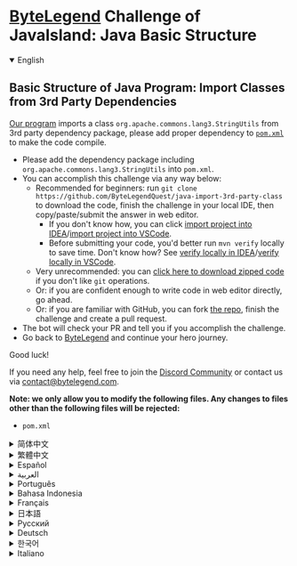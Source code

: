 # [ByteLegend](https://bytelegend.com) Challenge of JavaIsland: Java Basic Structure

<details open='true'>
<summary>English</summary>

## Basic Structure of Java Program: Import Classes from 3rd Party Dependencies

[Our program](https://github.com/ByteLegendQuest/java-import-3rd-party-class/blob/main/src/main/java/com/bytelegend/Main.java) imports a class `org.apache.commons.lang3.StringUtils` from 3rd party dependency package,
please add proper dependency to [`pom.xml`](https://github.com/ByteLegendQuest/java-import-3rd-party-class/blob/main/pom.xml) to make the code compile.

- Please add the dependency package including `org.apache.commons.lang3.StringUtils` into `pom.xml`.
- You can accomplish this challenge via any way below:
  - Recommended for beginners: run `git clone https://github.com/ByteLegendQuest/java-import-3rd-party-class` to download the code,
    finish the challenge in your local IDE, then copy/paste/submit the answer in web editor.
    - If you don't know how, you can click [import project into IDEA](https://github.com/ByteLegendQuest/java-import-3rd-party-class/blob/main/docs/en/clone-and-import.md)/[import project into VSCode](https://github.com/ByteLegendQuest/java-import-3rd-party-class/blob/main/docs/en/clone-and-import-vscode.md).
    - Before submitting your code, you'd better run `mvn verify` locally to save time. Don't know how? See [verify locally in IDEA](https://github.com/ByteLegendQuest/java-import-3rd-party-class/blob/main/docs/en/run-mvn-verify-idea.md)/[verify locally in VSCode](https://github.com/ByteLegendQuest/java-import-3rd-party-class/blob/main/docs/en/run-mvn-verify-vscode.md).
  - Very unrecommended: you can [click here to download zipped code](https://codeload.github.com/ByteLegendQuest/java-import-3rd-party-class/zip/refs/heads/main) if you don't like `git` operations.
  - Or: if you are confident enough to write code in web editor directly, go ahead.
  - Or: if you are familiar with GitHub, you can fork [the repo](https://github.com/ByteLegendQuest/java-import-3rd-party-class), finish the challenge and create a pull request.
- The bot will check your PR and tell you if you accomplish the challenge.
- Go back to [ByteLegend](https://bytelegend.com) and continue your hero journey.

Good luck!

If you need any help, feel free to join the [Discord Community](https://discord.gg/35RreUUGWt) or contact us via [contact@bytelegend.com](mailto:contact@bytelegend.com).

**Note: we only allow you to modify the following files.
Any changes to files other than the following files will be rejected:**

- `pom.xml`

</details>

<details>
<summary>简体中文</summary>

## Java程序的基本结构练习：导入第三方依赖包中的类

[我们的程序](https://github.com/ByteLegendQuest/java-import-3rd-party-class/blob/main/src/main/java/com/bytelegend/Main.java)中引用了一个第三方依赖包中的类`org.apache.commons.lang3.StringUtils`。
请在[`pom.xml`](https://github.com/ByteLegendQuest/java-import-3rd-party-class/blob/main/pom.xml)中添加适当的依赖，使得程序不再报错。

- 请在`pom.xml`中引入包含`org.apache.commons.lang3.StringUtils`的第三方依赖包，使程序能够通过编译。
- 你可以使用以下任意一种方法完成挑战：
  - 初学者推荐：运行`git clone https://git.bytelegend.com/ByteLegendQuest/java-import-3rd-party-class`将代码下载到本地，在本地使用IDE调试完成后复制到网页编辑器里提交。
    - 如果你不知道怎么做，可以点击[导入IDEA](https://github.com/ByteLegendQuest/java-import-3rd-party-class/blob/main/docs/zh_hans/clone-and-import.md)/[导入VSCode](https://github.com/ByteLegendQuest/java-import-3rd-party-class/blob/main/docs/zh_hans/clone-and-import-vscode.md)。
    - 在提交之前，你最好先在本地运行`mvn verify`验证一下答案，以节约时间。不知道如何做？请查看[在IDEA中本地验证](https://github.com/ByteLegendQuest/java-import-3rd-party-class/blob/main/docs/zh_hans/run-mvn-verify-idea.md)/[在VSCode中本地验证](https://github.com/ByteLegendQuest/java-import-3rd-party-class/blob/main/docs/zh_hans/run-mvn-verify-vscode.md)。
  - 非常不推荐：如果你实在不喜欢`git`命令行操作，你可以[点击这里直接下载打包好的代码](https://ghcodeload.bytelegend.com/ByteLegendQuest/java-import-3rd-party-class/zip/refs/heads/main)。
  - 或者：如果你非常自信不需要下载代码到本地调试，可以使用网页编辑器直接提交。
  - 或者：如果你对GitHub非常熟悉，你可以fork[这个仓库](https://github.com/ByteLegendQuest/java-import-3rd-party-class)、完成挑战后，创建一个Pull Request。
- 机器人将会检查你的答案，告诉你你是否通过了挑战。
- 回到[字节传说](https://bytelegend.com)，然后继续你的英雄旅程。

祝你好运！

如果你需要任何帮助，欢迎加入官方玩家QQ群（在[首页](https://bytelegend.com)右下角的`联系 & 关于`菜单里可以找到入群方式）或者[Discord社区](https://discord.gg/PvmqK3hF)，或email至[contact@bytelegend.com](mailto:contact@bytelegend.com)。

**注意：我们只允许您修改以下文件，任何对其他文件的修改都会被拒绝：**

- `pom.xml`

</details>

<details>
<summary>繁體中文</summary>

Java 程序的基本結構：從 3rd 方依賴項導入類
--------------------------

[我們的程序](https://github.com/ByteLegendQuest/java-import-3rd-party-class/blob/main/src/main/java/com/bytelegend/Main.java)從 3rd 方依賴包中導入了一個類`org.apache.commons.lang3.StringUtils` ，請在[`pom.xml`](https://github.com/ByteLegendQuest/java-import-3rd-party-class/blob/main/pom.xml)中添加適當的依賴以使代碼編譯。

-   請將包含`org.apache.commons.lang3.StringUtils`的依賴包添加到`pom.xml`中。
-   您可以通過以下任何方式完成此挑戰：
    -   推薦給初學者：運行`git clone https://github.com/ByteLegendQuest/java-import-3rd-party-class`下載代碼，在本地 IDE 中完成挑戰，然後在網頁編輯器中復制/粘貼/提交答案.
        -   如果你不知道怎麼做，你可以點擊[import project into IDEA](https://github.com/ByteLegendQuest/java-import-3rd-party-class/blob/main/docs/en/clone-and-import.md) / [import project into VSCode](https://github.com/ByteLegendQuest/java-import-3rd-party-class/blob/main/docs/en/clone-and-import-vscode.md) 。
        -   在提交代碼之前，您最好在本地運行`mvn verify`以節省時間。不知道怎麼樣？請參閱[在 IDEA](https://github.com/ByteLegendQuest/java-import-3rd-party-class/blob/main/docs/en/run-mvn-verify-idea.md) [中進行本地驗證/在 VSCode 中進行本地驗證](https://github.com/ByteLegendQuest/java-import-3rd-party-class/blob/main/docs/en/run-mvn-verify-vscode.md)。
    -   非常不推薦：如果你不喜歡`git`操作，可以[點擊這裡下載壓縮代碼](https://codeload.github.com/ByteLegendQuest/java-import-3rd-party-class/zip/refs/heads/main)。
    -   或者：如果您有足夠的信心直接在 Web 編輯器中編寫代碼，請繼續。
    -   或者：如果你熟悉 GitHub，你可以 fork[倉庫](https://github.com/ByteLegendQuest/java-import-3rd-party-class)，完成挑戰並創建一個拉取請求。
-   機器人會檢查你的 PR 並告訴你是否完成了挑戰。
-   回到[ByteLegend](https://bytelegend.com)繼續你的英雄之旅。

祝你好運！

如果您需要任何幫助，請隨時加入[Discord 社區](https://discord.gg/35RreUUGWt)或通過[contact@bytelegend.com](mailto:contact@bytelegend.com)聯繫我們。

**注意：我們只允許您修改以下文件。對以下文件以外的文件的任何更改都將被拒絕：**

-   `pom.xml`
</details>

<details>
<summary>Español</summary>

Estructura básica del programa Java: clases de importación de dependencias de terceros
--------------------------------------------------------------------------------------

[Nuestro programa](https://github.com/ByteLegendQuest/java-import-3rd-party-class/blob/main/src/main/java/com/bytelegend/Main.java) importa una clase `org.apache.commons.lang3.StringUtils` del paquete de dependencia de terceros, agregue la dependencia adecuada a [`pom.xml`](https://github.com/ByteLegendQuest/java-import-3rd-party-class/blob/main/pom.xml) para compilar el código.

-   Agregue el paquete de dependencia que incluye `org.apache.commons.lang3.StringUtils` en `pom.xml` .
-   Puede lograr este desafío de cualquier manera a continuación:
    -   Recomendado para principiantes: ejecute `git clone https://github.com/ByteLegendQuest/java-import-3rd-party-class` para descargar el código, finalice el desafío en su IDE local, luego copie/pegue/envíe la respuesta en el editor web .
        -   Si no sabe cómo hacerlo, puede hacer clic en [importar proyecto a IDEA](https://github.com/ByteLegendQuest/java-import-3rd-party-class/blob/main/docs/en/clone-and-import.md) / [importar proyecto a VSCode](https://github.com/ByteLegendQuest/java-import-3rd-party-class/blob/main/docs/en/clone-and-import-vscode.md) .
        -   Antes de enviar su código, es mejor que ejecute `mvn verify` localmente para ahorrar tiempo. ¿No sabes cómo? Ver [verificar localmente en IDEA](https://github.com/ByteLegendQuest/java-import-3rd-party-class/blob/main/docs/en/run-mvn-verify-idea.md) / [verificar localmente en VSCode](https://github.com/ByteLegendQuest/java-import-3rd-party-class/blob/main/docs/en/run-mvn-verify-vscode.md) .
    -   Muy poco recomendado: puede [hacer clic aquí para descargar el código comprimido](https://codeload.github.com/ByteLegendQuest/java-import-3rd-party-class/zip/refs/heads/main) si no le gustan las operaciones de `git` .
    -   O: si tiene la confianza suficiente para escribir código en el editor web directamente, adelante.
    -   O: si está familiarizado con GitHub, puede bifurcar [el repositorio](https://github.com/ByteLegendQuest/java-import-3rd-party-class) , finalizar el desafío y crear una solicitud de extracción.
-   El bot verificará tu PR y te dirá si logras el desafío.
-   Regrese a [ByteLegend](https://bytelegend.com) y continúe su viaje de héroe.

¡Buena suerte!

Si necesita ayuda, no dude en unirse a la [comunidad de Discord](https://discord.gg/35RreUUGWt) o contáctenos a través de [contact@bytelegend.com](mailto:contact@bytelegend.com) .

**Nota: solo le permitimos modificar los siguientes archivos. Cualquier cambio en los archivos que no sean los siguientes archivos será rechazado:**

-   `pom.xml`
</details>

<details>
<summary>العربية</summary>

الهيكل الأساسي لبرنامج Java: استيراد فئات من تبعيات طرف ثالث
------------------------------------------------------------

يستورد [برنامجنا](https://github.com/ByteLegendQuest/java-import-3rd-party-class/blob/main/src/main/java/com/bytelegend/Main.java) فئة `org.apache.commons.lang3.StringUtils` من حزمة تبعية تابعة لجهة خارجية ، يرجى إضافة تبعية مناسبة إلى [`pom.xml`](https://github.com/ByteLegendQuest/java-import-3rd-party-class/blob/main/pom.xml) لجعل الشفرة مجمعة.

-   يرجى إضافة حزمة التبعية بما في ذلك `org.apache.commons.lang3.StringUtils` إلى `pom.xml` .
-   يمكنك إنجاز هذا التحدي بأي طريقة أدناه:
    -   موصى به للمبتدئين: قم بتشغيل `git clone https://github.com/ByteLegendQuest/java-import-3rd-party-class` لتنزيل الكود ، وإنهاء التحدي في IDE المحلي الخاص بك ، ثم نسخ / لصق / إرسال الإجابة في محرر الويب .
        -   إذا كنت لا تعرف كيف يمكنك النقر فوق [استيراد مشروع إلى IDEA](https://github.com/ByteLegendQuest/java-import-3rd-party-class/blob/main/docs/en/clone-and-import.md) / [استيراد مشروع إلى VSCode](https://github.com/ByteLegendQuest/java-import-3rd-party-class/blob/main/docs/en/clone-and-import-vscode.md) .
        -   قبل إرسال التعليمات البرمجية الخاصة بك ، من الأفضل تشغيل `mvn verify` محليًا لتوفير الوقت. لا أعرف كيف؟ انظر [التحقق محليًا في IDEA](https://github.com/ByteLegendQuest/java-import-3rd-party-class/blob/main/docs/en/run-mvn-verify-idea.md) / [تحقق محليًا في VSCode](https://github.com/ByteLegendQuest/java-import-3rd-party-class/blob/main/docs/en/run-mvn-verify-vscode.md) .
    -   غير موصى به على الإطلاق: يمكنك [النقر هنا لتنزيل رمز مضغوط](https://codeload.github.com/ByteLegendQuest/java-import-3rd-party-class/zip/refs/heads/main) إذا كنت لا تحب عمليات `git` .
    -   أو: إذا كنت واثقًا بدرجة كافية لكتابة التعليمات البرمجية في محرر الويب مباشرةً ، فابدأ.
    -   أو: إذا كنت معتادًا على GitHub ، فيمكنك تفرع [الريبو](https://github.com/ByteLegendQuest/java-import-3rd-party-class) وإنهاء التحدي وإنشاء طلب سحب.
-   سيتحقق الروبوت من العلاقات العامة الخاصة بك ويخبرك إذا أنجزت التحدي.
-   ارجع إلى [ByteLegend وتابع](https://bytelegend.com) رحلة بطلك.

حظ سعيد!

إذا كنت بحاجة إلى أي مساعدة ، فلا تتردد في الانضمام إلى [مجتمع Discord](https://discord.gg/35RreUUGWt) أو الاتصال بنا عبر [contact@bytelegend.com](mailto:contact@bytelegend.com) .

**ملاحظة: نسمح لك فقط بتعديل الملفات التالية. سيتم رفض أي تغييرات يتم إجراؤها على الملفات بخلاف الملفات التالية:**

-   `pom.xml`
</details>

<details>
<summary>Português</summary>

Estrutura Básica do Programa Java: Importar Classes de Dependências de Terceiros
--------------------------------------------------------------------------------

[Nosso programa](https://github.com/ByteLegendQuest/java-import-3rd-party-class/blob/main/src/main/java/com/bytelegend/Main.java) importa uma classe `org.apache.commons.lang3.StringUtils` de um pacote de dependência de terceiros, por favor, adicione a dependência apropriada ao [`pom.xml`](https://github.com/ByteLegendQuest/java-import-3rd-party-class/blob/main/pom.xml) para fazer o código compilar.

-   Adicione o pacote de dependência incluindo `org.apache.commons.lang3.StringUtils` em `pom.xml` .
-   Você pode realizar este desafio de qualquer maneira abaixo:
    -   Recomendado para iniciantes: execute `git clone https://github.com/ByteLegendQuest/java-import-3rd-party-class` para baixar o código, conclua o desafio em seu IDE local e copie/cole/envie a resposta no editor da web .
        -   Se você não sabe como, você pode clicar em [importar projeto para IDEA](https://github.com/ByteLegendQuest/java-import-3rd-party-class/blob/main/docs/en/clone-and-import.md) / [importar projeto para VSCode](https://github.com/ByteLegendQuest/java-import-3rd-party-class/blob/main/docs/en/clone-and-import-vscode.md) .
        -   Antes de enviar seu código, é melhor você executar `mvn verify` localmente para economizar tempo. Não sei como? Consulte [verificar localmente em IDEA](https://github.com/ByteLegendQuest/java-import-3rd-party-class/blob/main/docs/en/run-mvn-verify-idea.md) / [verificar localmente em VSCode](https://github.com/ByteLegendQuest/java-import-3rd-party-class/blob/main/docs/en/run-mvn-verify-vscode.md) .
    -   Muito não recomendado: você pode [clicar aqui para baixar o código zipado](https://codeload.github.com/ByteLegendQuest/java-import-3rd-party-class/zip/refs/heads/main) se não gostar das operações do `git` .
    -   Ou: se você estiver confiante o suficiente para escrever código diretamente no editor da web, vá em frente.
    -   Ou: se você estiver familiarizado com o GitHub, você pode bifurcar [o repo](https://github.com/ByteLegendQuest/java-import-3rd-party-class) , finalizar o desafio e criar um pull request.
-   O bot verificará seu PR e informará se você cumprir o desafio.
-   Volte para [ByteLegend](https://bytelegend.com) e continue sua jornada de herói.

Boa sorte!

Se precisar de ajuda, sinta-se à vontade para se juntar à [Comunidade Discord](https://discord.gg/35RreUUGWt) ou entre em contato conosco via [contact@bytelegend.com](mailto:contact@bytelegend.com) .

**Nota: só permitimos que você modifique os seguintes arquivos. Quaisquer alterações em arquivos que não sejam os arquivos a seguir serão rejeitadas:**

-   `pom.xml`
</details>

<details>
<summary>Bahasa Indonesia</summary>

Struktur Dasar Program Java: Mengimpor Kelas dari Dependensi Pihak Ketiga
-------------------------------------------------------------------------

[Program kami](https://github.com/ByteLegendQuest/java-import-3rd-party-class/blob/main/src/main/java/com/bytelegend/Main.java) mengimpor kelas `org.apache.commons.lang3.StringUtils` dari paket ketergantungan pihak ke-3, harap tambahkan ketergantungan yang tepat ke [`pom.xml`](https://github.com/ByteLegendQuest/java-import-3rd-party-class/blob/main/pom.xml) untuk membuat kode dikompilasi.

-   Silakan tambahkan paket dependensi termasuk `org.apache.commons.lang3.StringUtils` ke `pom.xml` .
-   Anda dapat menyelesaikan tantangan ini melalui cara apa pun di bawah ini:
    -   Direkomendasikan untuk pemula: jalankan `git clone https://github.com/ByteLegendQuest/java-import-3rd-party-class` untuk mengunduh kode, selesaikan tantangan di IDE lokal Anda, lalu salin/tempel/kirim jawabannya di editor web .
        -   Jika Anda tidak tahu caranya, Anda bisa mengklik [import project into IDEA](https://github.com/ByteLegendQuest/java-import-3rd-party-class/blob/main/docs/en/clone-and-import.md) / [import project into VSCode](https://github.com/ByteLegendQuest/java-import-3rd-party-class/blob/main/docs/en/clone-and-import-vscode.md) .
        -   Sebelum mengirimkan kode Anda, Anda sebaiknya menjalankan `mvn verify` secara lokal untuk menghemat waktu. Tidak tahu bagaimana? Lihat [verifikasi secara lokal di IDEA](https://github.com/ByteLegendQuest/java-import-3rd-party-class/blob/main/docs/en/run-mvn-verify-idea.md) / [verifikasi secara lokal di VSCode](https://github.com/ByteLegendQuest/java-import-3rd-party-class/blob/main/docs/en/run-mvn-verify-vscode.md) .
    -   Sangat tidak direkomendasikan: Anda dapat [mengklik di sini untuk mengunduh kode zip](https://codeload.github.com/ByteLegendQuest/java-import-3rd-party-class/zip/refs/heads/main) jika Anda tidak menyukai operasi `git` .
    -   Atau: jika Anda cukup percaya diri untuk menulis kode di editor web secara langsung, silakan.
    -   Atau: jika Anda terbiasa dengan GitHub, Anda dapat melakukan fork [repo](https://github.com/ByteLegendQuest/java-import-3rd-party-class) , menyelesaikan tantangan, dan membuat permintaan tarik.
-   Bot akan memeriksa PR Anda dan memberi tahu Anda jika Anda menyelesaikan tantangan.
-   Kembali ke [ByteLegend](https://bytelegend.com) dan lanjutkan perjalanan pahlawan Anda.

Semoga beruntung!

Jika Anda memerlukan bantuan, jangan ragu untuk bergabung dengan [Komunitas Discord](https://discord.gg/35RreUUGWt) atau hubungi kami melalui [contact@bytelegend.com](mailto:contact@bytelegend.com) .

**Catatan: kami hanya mengizinkan Anda untuk mengubah file berikut. Setiap perubahan pada file selain file berikut akan ditolak:**

-   `pom.xml`
</details>

<details>
<summary>Français</summary>

Structure de base du programme Java : Importer des classes à partir de dépendances tierces
------------------------------------------------------------------------------------------

[Notre programme](https://github.com/ByteLegendQuest/java-import-3rd-party-class/blob/main/src/main/java/com/bytelegend/Main.java) importe une classe `org.apache.commons.lang3.StringUtils` à partir d'un package de dépendances tiers, veuillez ajouter la dépendance appropriée à [`pom.xml`](https://github.com/ByteLegendQuest/java-import-3rd-party-class/blob/main/pom.xml) pour que le code soit compilé.

-   Veuillez ajouter le package de dépendances comprenant `org.apache.commons.lang3.StringUtils` dans `pom.xml` .
-   Vous pouvez accomplir ce défi de n'importe quelle manière ci-dessous:
    -   Recommandé pour les débutants : exécutez `git clone https://github.com/ByteLegendQuest/java-import-3rd-party-class` pour télécharger le code, terminez le défi dans votre IDE local, puis copiez/collez/soumettez la réponse dans l'éditeur Web .
        -   Si vous ne savez pas comment, vous pouvez cliquer sur [importer le projet dans IDEA](https://github.com/ByteLegendQuest/java-import-3rd-party-class/blob/main/docs/en/clone-and-import.md) / [importer le projet dans VSCode](https://github.com/ByteLegendQuest/java-import-3rd-party-class/blob/main/docs/en/clone-and-import-vscode.md) .
        -   Avant de soumettre votre code, vous feriez mieux d'exécuter `mvn verify` localement pour gagner du temps. Vous ne savez pas comment ? Voir [vérifier localement dans IDEA](https://github.com/ByteLegendQuest/java-import-3rd-party-class/blob/main/docs/en/run-mvn-verify-idea.md) / [vérifier localement dans VSCode](https://github.com/ByteLegendQuest/java-import-3rd-party-class/blob/main/docs/en/run-mvn-verify-vscode.md) .
    -   Très déconseillé : vous pouvez [cliquer ici pour télécharger le code compressé](https://codeload.github.com/ByteLegendQuest/java-import-3rd-party-class/zip/refs/heads/main) si vous n'aimez pas les opérations `git` .
    -   Ou : si vous êtes suffisamment confiant pour écrire du code directement dans l'éditeur Web, continuez.
    -   Ou : si vous êtes familier avec GitHub, vous pouvez forker [le dépôt](https://github.com/ByteLegendQuest/java-import-3rd-party-class) , terminer le défi et créer une demande d'extraction.
-   Le bot vérifiera votre PR et vous dira si vous accomplissez le défi.
-   Retournez à [ByteLegend](https://bytelegend.com) et continuez votre voyage de héros.

Bonne chance!

Si vous avez besoin d'aide, n'hésitez pas à rejoindre la [communauté Discord](https://discord.gg/35RreUUGWt) ou à nous contacter via [contact@bytelegend.com](mailto:contact@bytelegend.com) .

**Remarque : nous vous autorisons uniquement à modifier les fichiers suivants. Toute modification de fichiers autres que les fichiers suivants sera rejetée :**

-   `pom.xml`
</details>

<details>
<summary>日本語</summary>

Javaプログラムの基本構造：サードパーティの依存関係からクラスをインポートする
----------------------------------------

[私たちのプログラム](https://github.com/ByteLegendQuest/java-import-3rd-party-class/blob/main/src/main/java/com/bytelegend/Main.java)は、サードパーティの依存関係パッケージからクラス`org.apache.commons.lang3.StringUtils`をインポートします。コードをコンパイルするには、 [`pom.xml`](https://github.com/ByteLegendQuest/java-import-3rd-party-class/blob/main/pom.xml)に適切な依存関係を追加してください。

-   `org.apache.commons.lang3.StringUtils`を含む依存関係パッケージを`pom.xml`に追加してください。
-   この課題は、以下のいずれかの方法で達成できます。
    -   初心者に推奨： `git clone https://github.com/ByteLegendQuest/java-import-3rd-party-class`を実行してコードをダウンロードし、ローカルIDEでチャレンジを終了してから、Webエディターで回答をコピー/貼り付け/送信します。
        -   方法がわからない場合は、\[ [プロジェクトをIDEAにインポート](https://github.com/ByteLegendQuest/java-import-3rd-party-class/blob/main/docs/en/clone-and-import.md)\]/\[ [プロジェクトをVSCodeにインポート](https://github.com/ByteLegendQuest/java-import-3rd-party-class/blob/main/docs/en/clone-and-import-vscode.md)\]をクリックできます。
        -   コードを送信する前に、時間を節約するためにローカルで`mvn verify`実行することをお勧めします。方法がわかりませんか？ [IDEAでローカルに](https://github.com/ByteLegendQuest/java-import-3rd-party-class/blob/main/docs/en/run-mvn-verify-idea.md)[検証する/VSCodeでローカルに](https://github.com/ByteLegendQuest/java-import-3rd-party-class/blob/main/docs/en/run-mvn-verify-vscode.md)検証するを参照してください。
    -   非常に推奨されていません`git`操作が気に入らない場合は、 [ここをクリックしてzipコードをダウンロード](https://codeload.github.com/ByteLegendQuest/java-import-3rd-party-class/zip/refs/heads/main)できます。
    -   または：Webエディターで直接コードを記述できる自信がある場合は、先に進んでください。
    -   または：GitHubに精通している場合は[、リポジトリ](https://github.com/ByteLegendQuest/java-import-3rd-party-class)をフォークしてチャレンジを終了し、プルリクエストを作成できます。
-   ボットはPRをチェックし、チャレンジを達成したかどうかを通知します。
-   [ByteLegend](https://bytelegend.com)に戻り、ヒーローの旅を続けてください。

幸運を！

ヘルプが必要な場合は、 [Discordコミュニティ](https://discord.gg/35RreUUGWt)に参加するか、contact [@bytelegend.com](mailto:contact@bytelegend.com)からお問い合わせください。

**注：変更できるのは次のファイルのみです。次のファイル以外のファイルへの変更は拒否されます。**

-   `pom.xml`
</details>

<details>
<summary>Русский</summary>

Базовая структура Java-программы: импорт классов из сторонних зависимостей
--------------------------------------------------------------------------

[Наша программа](https://github.com/ByteLegendQuest/java-import-3rd-party-class/blob/main/src/main/java/com/bytelegend/Main.java) импортирует класс `org.apache.commons.lang3.StringUtils` из стороннего пакета зависимостей, добавьте правильную зависимость в [`pom.xml`](https://github.com/ByteLegendQuest/java-import-3rd-party-class/blob/main/pom.xml) , чтобы код скомпилировался.

-   Добавьте пакет зависимостей, включая `org.apache.commons.lang3.StringUtils` , в `pom.xml` .
-   Вы можете выполнить эту задачу любым способом, указанным ниже:
    -   Рекомендуется для начинающих: запустите `git clone https://github.com/ByteLegendQuest/java-import-3rd-party-class` , чтобы загрузить код, выполните задание в локальной среде IDE, затем скопируйте/вставьте/отправьте ответ в веб-редакторе. .
        -   Если вы не знаете как, вы можете нажать [импортировать проект в IDEA](https://github.com/ByteLegendQuest/java-import-3rd-party-class/blob/main/docs/en/clone-and-import.md) / [импортировать проект в VSCode](https://github.com/ByteLegendQuest/java-import-3rd-party-class/blob/main/docs/en/clone-and-import-vscode.md) .
        -   Перед отправкой кода вам лучше запустить `mvn verify` локально, чтобы сэкономить время. Не знаете как? См. « [Проверить локально в IDEA](https://github.com/ByteLegendQuest/java-import-3rd-party-class/blob/main/docs/en/run-mvn-verify-idea.md) / [проверить локально в VSCode»](https://github.com/ByteLegendQuest/java-import-3rd-party-class/blob/main/docs/en/run-mvn-verify-vscode.md) .
    -   Крайне не рекомендуется: вы можете [щелкнуть здесь, чтобы загрузить заархивированный код](https://codeload.github.com/ByteLegendQuest/java-import-3rd-party-class/zip/refs/heads/main) , если вам не нравятся операции `git` .
    -   Или: если вы достаточно уверены, чтобы писать код напрямую в веб-редакторе, вперед.
    -   Или: если вы знакомы с GitHub, вы можете разветвить [репозиторий](https://github.com/ByteLegendQuest/java-import-3rd-party-class) , выполнить задание и создать запрос на включение.
-   Бот проверит ваш PR и сообщит, выполнили ли вы задание.
-   Вернитесь в [ByteLegend](https://bytelegend.com) и продолжайте свое героическое путешествие.

Удачи!

Если вам нужна помощь, присоединяйтесь к [сообществу Discord](https://discord.gg/35RreUUGWt) или свяжитесь с нами по [адресу contact@bytelegend.com](mailto:contact@bytelegend.com) .

**Примечание: мы разрешаем вам изменять только следующие файлы. Любые изменения в файлах, кроме следующих файлов, будут отклонены:**

-   `pom.xml`
</details>

<details>
<summary>Deutsch</summary>

Grundstruktur des Java-Programms: Klassen aus Abhängigkeiten von Drittanbietern importieren
-------------------------------------------------------------------------------------------

[Unser Programm](https://github.com/ByteLegendQuest/java-import-3rd-party-class/blob/main/src/main/java/com/bytelegend/Main.java) importiert eine Klasse `org.apache.commons.lang3.StringUtils` aus einem Abhängigkeitspaket eines Drittanbieters. Bitte fügen Sie [`pom.xml`](https://github.com/ByteLegendQuest/java-import-3rd-party-class/blob/main/pom.xml) die richtige Abhängigkeit hinzu, damit der Code kompiliert wird.

-   Bitte fügen Sie das Abhängigkeitspaket einschließlich `org.apache.commons.lang3.StringUtils` in `pom.xml` hinzu.
-   Sie können diese Herausforderung auf eine der folgenden Arten meistern:
    -   Empfohlen für Anfänger: Führen Sie `git clone https://github.com/ByteLegendQuest/java-import-3rd-party-class` aus, um den Code herunterzuladen, beenden Sie die Herausforderung in Ihrer lokalen IDE und kopieren/fügen Sie dann die Antwort im Web-Editor ein/übermitteln Sie sie .
        -   Wenn Sie nicht wissen wie, können Sie auf [Projekt in IDEA](https://github.com/ByteLegendQuest/java-import-3rd-party-class/blob/main/docs/en/clone-and-import.md) [importieren / Projekt in VSCode importieren klicken](https://github.com/ByteLegendQuest/java-import-3rd-party-class/blob/main/docs/en/clone-and-import-vscode.md) .
        -   Bevor Sie Ihren Code einreichen, sollten Sie `mvn verify` besser lokal ausführen, um Zeit zu sparen. Sie wissen nicht wie? Siehe [Lokal verifizieren in IDEA](https://github.com/ByteLegendQuest/java-import-3rd-party-class/blob/main/docs/en/run-mvn-verify-idea.md) / [Lokal verifizieren in VSCode](https://github.com/ByteLegendQuest/java-import-3rd-party-class/blob/main/docs/en/run-mvn-verify-vscode.md) .
    -   Sehr nicht zu empfehlen: Sie können [hier klicken, um den gezippten Code herunterzuladen,](https://codeload.github.com/ByteLegendQuest/java-import-3rd-party-class/zip/refs/heads/main) wenn Sie `git` -Operationen nicht mögen.
    -   Oder: Wenn Sie sicher genug sind, Code direkt im Web-Editor zu schreiben, fahren Sie fort.
    -   Oder: Wenn Sie sich mit GitHub auskennen, können Sie [das Repo forken](https://github.com/ByteLegendQuest/java-import-3rd-party-class) , die Challenge beenden und einen Pull-Request erstellen.
-   Der Bot überprüft Ihre PR und teilt Ihnen mit, ob Sie die Herausforderung meistern.
-   Gehen Sie zurück zu [ByteLegend](https://bytelegend.com) und setzen Sie Ihre Heldenreise fort.

Viel Glück!

Wenn Sie Hilfe benötigen, können Sie sich gerne der [Discord Community](https://discord.gg/35RreUUGWt) anschließen oder uns über [contact@bytelegend.com kontaktieren](mailto:contact@bytelegend.com) .

**Hinweis: Wir erlauben Ihnen nur, die folgenden Dateien zu ändern. Alle Änderungen an anderen Dateien als den folgenden Dateien werden abgelehnt:**

-   `pom.xml`
</details>

<details>
<summary>한국어</summary>

Java 프로그램의 기본 구조: 타사 종속성에서 클래스 가져오기
-----------------------------------

[우리 프로그램](https://github.com/ByteLegendQuest/java-import-3rd-party-class/blob/main/src/main/java/com/bytelegend/Main.java) 은 타사 종속성 패키지에서 `org.apache.commons.lang3.StringUtils` 클래스를 가져옵니다. 코드를 컴파일하려면 [`pom.xml`](https://github.com/ByteLegendQuest/java-import-3rd-party-class/blob/main/pom.xml) 에 적절한 종속성을 추가하십시오.

-   `org.apache.commons.lang3.StringUtils` 를 포함하는 종속성 패키지를 `pom.xml` 에 추가하십시오.
-   아래 방법을 통해 이 챌린지를 완료할 수 있습니다.
    -   초보자를 위한 권장 사항: `git clone https://github.com/ByteLegendQuest/java-import-3rd-party-class` 를 실행하여 코드를 다운로드하고 로컬 IDE에서 챌린지를 완료한 다음 웹 편집기에서 답변을 복사/붙여넣기/제출합니다. .
        -   방법을 모르는 경우 [프로젝트를 IDEA로](https://github.com/ByteLegendQuest/java-import-3rd-party-class/blob/main/docs/en/clone-and-import.md) [가져오기 / 프로젝트를 VSCode로 가져](https://github.com/ByteLegendQuest/java-import-3rd-party-class/blob/main/docs/en/clone-and-import-vscode.md) 오기를 클릭할 수 있습니다.
        -   코드를 제출하기 전에 시간을 절약하기 위해 로컬에서 `mvn verify` 를 실행하는 것이 좋습니다. 방법을 모르십니까? [IDEA에서 로컬로](https://github.com/ByteLegendQuest/java-import-3rd-party-class/blob/main/docs/en/run-mvn-verify-idea.md) [확인/VSCode에서 로컬로](https://github.com/ByteLegendQuest/java-import-3rd-party-class/blob/main/docs/en/run-mvn-verify-vscode.md) 확인을 참조하세요.
    -   매우 권장하지 않음: `git` 작업이 마음에 들지 않으면 [여기를 클릭하여 압축 코드를 다운로드](https://codeload.github.com/ByteLegendQuest/java-import-3rd-party-class/zip/refs/heads/main) 할 수 있습니다.
    -   또는 웹 편집기에서 직접 코드를 작성할 만큼 자신이 있다면 계속 진행하십시오.
    -   또는 GitHub에 익숙하다면 리포지토리를 분기 [하고](https://github.com/ByteLegendQuest/java-import-3rd-party-class) 챌린지를 완료하고 풀 요청을 생성할 수 있습니다.
-   봇은 PR을 확인하고 도전 과제를 달성했는지 알려줍니다.
-   [ByteLegend](https://bytelegend.com) 로 돌아가 영웅 여정을 계속하세요.

행운을 빕니다!

도움이 필요하면 언제든지 [Discord 커뮤니티](https://discord.gg/35RreUUGWt) 에 가입하거나 [contact@bytelegend.com](mailto:contact@bytelegend.com) 을 통해 문의하세요.

**참고: 다음 파일만 수정할 수 있습니다. 다음 파일 이외의 파일에 대한 변경 사항은 거부됩니다.**

-   `pom.xml`
</details>

<details>
<summary>Italiano</summary>

Struttura di base del programma Java: classi di importazione da dipendenze di terze parti
-----------------------------------------------------------------------------------------

[Il nostro programma](https://github.com/ByteLegendQuest/java-import-3rd-party-class/blob/main/src/main/java/com/bytelegend/Main.java) importa una classe `org.apache.commons.lang3.StringUtils` da un pacchetto di dipendenze di terze parti, per favore aggiungi la dipendenza appropriata a [`pom.xml`](https://github.com/ByteLegendQuest/java-import-3rd-party-class/blob/main/pom.xml) per fare in modo che il codice venga compilato.

-   Aggiungi il pacchetto delle dipendenze che include `org.apache.commons.lang3.StringUtils` in `pom.xml` .
-   Puoi portare a termine questa sfida in qualsiasi modo di seguito:
    -   Consigliato per i principianti: esegui `git clone https://github.com/ByteLegendQuest/java-import-3rd-party-class` per scaricare il codice, completa la sfida nel tuo IDE locale, quindi copia/incolla/invia la risposta nell'editor web .
        -   Se non sai come fare, puoi fare clic su [importa progetto in IDEA](https://github.com/ByteLegendQuest/java-import-3rd-party-class/blob/main/docs/en/clone-and-import.md) / [importa progetto in VSCode](https://github.com/ByteLegendQuest/java-import-3rd-party-class/blob/main/docs/en/clone-and-import-vscode.md) .
        -   Prima di inviare il codice, è meglio eseguire `mvn verify` in locale per risparmiare tempo. Non sai come? Vedere [verifica in locale in IDEA](https://github.com/ByteLegendQuest/java-import-3rd-party-class/blob/main/docs/en/run-mvn-verify-idea.md) / [verifica in locale in VSCode](https://github.com/ByteLegendQuest/java-import-3rd-party-class/blob/main/docs/en/run-mvn-verify-vscode.md) .
    -   Molto sconsigliato: puoi fare [clic qui per scaricare il codice zippato](https://codeload.github.com/ByteLegendQuest/java-import-3rd-party-class/zip/refs/heads/main) se non ti piacciono le operazioni `git` .
    -   Oppure: se sei abbastanza sicuro da scrivere il codice direttamente nell'editor web, vai avanti.
    -   Oppure: se hai familiarità con GitHub, puoi eseguire il fork [del repository](https://github.com/ByteLegendQuest/java-import-3rd-party-class) , completare la sfida e creare una richiesta pull.
-   Il bot controllerà il tuo PR e ti dirà se hai superato la sfida.
-   Torna a [ByteLegend](https://bytelegend.com) e continua il tuo viaggio da eroe.

Buona fortuna!

Se hai bisogno di aiuto, non esitare a unirti alla [community di Discord](https://discord.gg/35RreUUGWt) o contattaci tramite [contact@bytelegend.com](mailto:contact@bytelegend.com) .

**Nota: ti permettiamo solo di modificare i seguenti file. Eventuali modifiche ai file diversi dai seguenti file verranno rifiutate:**

-   `pom.xml`
</details>

